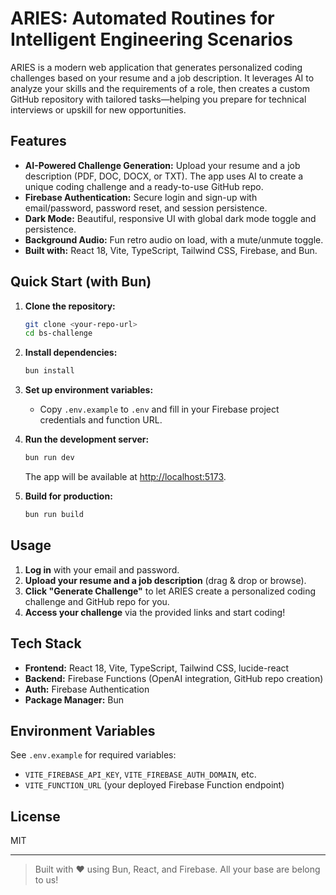 # ARIES: Automated Routines for Intelligent Engineering Scenarios

ARIES is a modern web application that generates personalized coding challenges based on your resume and a job description. It leverages AI to analyze your skills and the requirements of a role, then creates a custom GitHub repository with tailored tasks—helping you prepare for technical interviews or upskill for new opportunities.

## Features

- **AI-Powered Challenge Generation:** Upload your resume and a job description (PDF, DOC, DOCX, or TXT). The app uses AI to create a unique coding challenge and a ready-to-use GitHub repo.
- **Firebase Authentication:** Secure login and sign-up with email/password, password reset, and session persistence.
- **Dark Mode:** Beautiful, responsive UI with global dark mode toggle and persistence.
- **Background Audio:** Fun retro audio on load, with a mute/unmute toggle.
- **Built with:** React 18, Vite, TypeScript, Tailwind CSS, Firebase, and Bun.

## Quick Start (with Bun)

1. **Clone the repository:**
   ```bash
   git clone <your-repo-url>
   cd bs-challenge
   ```

2. **Install dependencies:**
   ```bash
   bun install
   ```

3. **Set up environment variables:**
   - Copy `.env.example` to `.env` and fill in your Firebase project credentials and function URL.

4. **Run the development server:**
   ```bash
   bun run dev
   ```
   The app will be available at [http://localhost:5173](http://localhost:5173).

5. **Build for production:**
   ```bash
   bun run build
   ```

## Usage

1. **Log in** with your email and password.
2. **Upload your resume and a job description** (drag & drop or browse).
3. **Click "Generate Challenge"** to let ARIES create a personalized coding challenge and GitHub repo for you.
4. **Access your challenge** via the provided links and start coding!

## Tech Stack
- **Frontend:** React 18, Vite, TypeScript, Tailwind CSS, lucide-react
- **Backend:** Firebase Functions (OpenAI integration, GitHub repo creation)
- **Auth:** Firebase Authentication
- **Package Manager:** Bun

## Environment Variables
See `.env.example` for required variables:
- `VITE_FIREBASE_API_KEY`, `VITE_FIREBASE_AUTH_DOMAIN`, etc.
- `VITE_FUNCTION_URL` (your deployed Firebase Function endpoint)

## License
MIT

---

> Built with ❤️ using Bun, React, and Firebase. All your base are belong to us!
